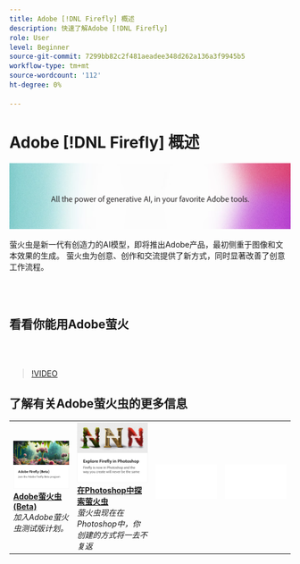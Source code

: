 ```yaml
---
title: Adobe [!DNL Firefly] 概述
description: 快速了解Adobe [!DNL Firefly]
role: User
level: Beginner
source-git-commit: 7299bb82c2f481aeadee348d262a136a3f9945b5
workflow-type: tm+mt
source-wordcount: '112'
ht-degree: 0%

---
```


# Adobe [!DNL Firefly] 概述

![萤火虫英雄图像](../assets/firefly.png)

萤火虫是新一代有创造力的AI模型，即将推出Adobe产品，最初侧重于图像和文本效果的生成。 萤火虫为创意、创作和交流提供了新方式，同时显著改善了创意工作流程。

<br> 

## 看看你能用Adobe萤火

<br> 

>[!VIDEO](https://video.tv.adobe.com/v/3416970t1?quality=12&learn=on&hidetitle=true)

## 了解有关Adobe萤火虫的更多信息

<table>
<tr>
   <td>
      <a href="https://firefly.adobe.com/" target="_blank">
         <img alt="Adobe萤火虫(Beta)" src="assets/firefly-beta.png" />
      </a>
      <div>
      <a href="https://firefly.adobe.com/" target="_blank"><strong>Adobe萤火虫(Beta)</strong></a>
      </div>
      <em>加入Adobe萤火虫测试版计划。</em>
      <br>
  </td>
  <td>
      <a href="https://www.adobe.com/sensei/generative-ai/firefly.html" target="_blank">
         <img alt="在Photoshop中探索萤火虫" src="assets/firefly-photoshop.png" />
      </a>
      <div>
      <a href="https://www.adobe.com/sensei/generative-ai/firefly.html" target="_blank"><strong>在Photoshop中探索萤火虫</strong></a>
      </div>
      <em>萤火虫现在在Photoshop中，你创建的方式将一去不复返</em>
      <br>
  </td>
  <td>
    <img alt="间隔条" src="../assets/Whitespacer.png" />
    <div>
    <br>
  </td>
  <td>
    <img alt="间隔条" src="../assets/Whitespacer.png" />
    <div>
    <br>
  </td>
</tr>
</table>
